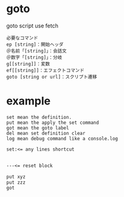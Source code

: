 # goto
goto script use fetch

```
必要なコマンド
ep [string]：開始ヘッダ
＠名前「[string]」：会話文
＠数字「[string]」：分岐
g[[string]]：変数
ef[[string]]：エフェクトコマンド
goto [string or url]：スクリプト遷移
```
# example
```
set mean the definition.
put mean the apply the set command
got mean the goto label
del mean set definition clear
log mean debug command like a console.log
```

```txt
set:<= any lines shortcut


---<= reset block

put xyz
put zzz
got 
```

